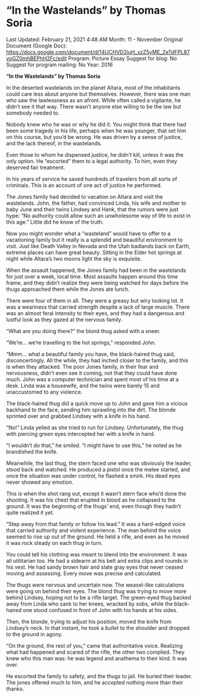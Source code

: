 # “In the Wastelands” by Thomas Soria

Last Updated: February 21, 2021 4:48 AM
Month: 11 - November
Original Document (Google Doc): https://docs.google.com/document/d/14UCHVD2iuH_xzZ5yME_ZeTdFPL87voGZ0mhBEPhH2Fc/edit
Program: Picture Essay
Suggest for blog: No
Suggest for program mailing: No
Year: 2016

**“In the Wastelands” by Thomas Soria**

In the deserted wastelands on the planet Altara, most of the inhabitants could care less about anyone but themselves. However, there was one man who saw the lawlessness as an afront. While often called a vigilante, he didn’t see it that way. There wasn’t anyone else willing to be the law but somebody needed to.

Nobody knew who he was or why he did it. You might think that there had been some tragedy in his life, perhaps when he was younger, that set him on this course, but you’d be wrong. He was driven by a sense of justice, and the lack thereof, in the wastelands.

Even those to whom he dispensed justice, he didn’t kill, unless it was the only option. He “escorted” them to a legal authority. To him, even they deserved fair treatment.

In his years of service he saved hundreds of travelers from all sorts of criminals. This is an account of one act of justice he performed.

The Jones family had decided to vacation on Altara and visit the wastelands. John, the father, had convinced Linda, his wife and mother to baby June and their twins Lindsey and Hank, that the rumors were just hype: “No authority could allow such an unwholesome way of life to exist in this age.” Little did he know of the truth.

Now you might wonder what a “wasteland” would have to offer to a vacationing family but it really is a splendid and beautiful environment to visit. Just like Death Valley in Nevada and the Utah badlands back on Earth, extreme places can have great beauty. Sitting in the Elder hot springs at night while Altara’s two moons light the sky is exquisite.

When the assault happened, the Jones family had been in the wastelands for just over a week, local time. Most assaults happen around this time frame, and they didn’t realize they were being watched for days before the thugs approached them while the Jones ate lunch.

There were four of them in all. They were a greasy but wiry looking lot. It was a weariness that carried strength despite a lack of large muscle. There was an almost feral intensity to their eyes, and they had a dangerous and lustful look as they gazed at the nervous family.

“What are you doing there?” the blond thug asked with a sneer.

“We’re… we’re travelling to the hot springs,” responded John.

“Mmm… what a beautiful family you have, the black-haired thug said, disconcertingly. All the while, they had inched closer to the family, and this is when they attacked. The poor Jones family, in their fear and nervousness, didn’t even see it coming, not that they could have done much. John was a computer technician and spent most of his time at a desk. Linda was a housewife, and the twins were barely 15 and unaccustomed to any violence.

The black-haired thug did a quick move up to John and gave him a vicious backhand to the face, sending him sprawling into the dirt. The blonde sprinted over and grabbed Lindsey with a knife in his hand.

“No!” Linda yelled as she tried to run for Lindsey. Unfortunately, the thug with piercing green eyes intercepted her with a knife in hand.

“I wouldn’t do that,” he smiled. “I might have to use this,” he noted as he brandished the knife.

Meanwhile, the last thug, the stern faced one who was obviously the leader, stood back and watched. He produced a pistol once the melee started, and once the situation was under control, he flashed a smirk. His dead eyes never showed any emotion.

This is when the shot rang out, except it wasn’t stern face who’d done the shooting. It was his chest that erupted in blood as he collapsed to the ground. It was the beginning of the thugs’ end, even though they hadn’t quite realized it yet.

“Step away from that family or follow his lead.” It was a hard-edged voice that carried authority and violent experience. The man behind the voice seemed to rise up out of the ground. He held a rifle, and even as he moved it was rock steady on each thug in turn.

You could tell his clothing was meant to blend into the environment. It was all utilitarian too. He had a sidearm at his belt and extra clips and rounds in his vest. He had sandy brown hair and slate gray eyes that never ceased moving and assessing. Every move was precise and calculated.

The thugs were nervous and uncertain now. The weasel-like calculations were going on behind their eyes. The blond thug was trying to move more behind Lindsey, hoping not to be a rifle target. The green-eyed thug backed away from Linda who sank to her knees, wracked by sobs, while the black-haired one stood confused in front of John with his hands at his sides.

Then, the blonde, trying to adjust his position, moved the knife from Lindsey’s neck. In that instant, he took a bullet to the shoulder and dropped to the ground in agony.

“On the ground, the rest of you,” came that authoritative voice. Realizing what had happened and scared of the rifle, the other two complied. They knew who this man was: he was legend and anathema to their kind. It was over.

He escorted the family to safety, and the thugs to jail. He buried their leader. The jones offered much to him, and he accepted nothing more than their thanks.